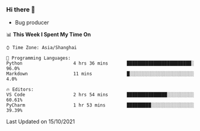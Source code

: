 ### Hi there 👋
* Bug producer
<!--START_SECTION:waka-->
📊 **This Week I Spent My Time On** 

```text
⌚︎ Time Zone: Asia/Shanghai

💬 Programming Languages: 
Python                   4 hrs 36 mins       ████████████████████████░   96.0% 
Markdown                 11 mins             █░░░░░░░░░░░░░░░░░░░░░░░░   4.0%

🔥 Editors: 
VS Code                  2 hrs 54 mins       ███████████████░░░░░░░░░░   60.61% 
PyCharm                  1 hr 53 mins        █████████░░░░░░░░░░░░░░░░   39.39%

```


 Last Updated on 15/10/2021
<!--END_SECTION:waka-->
